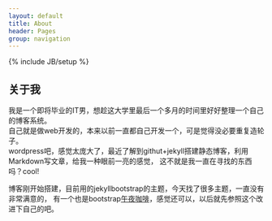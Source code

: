 ```yaml
---
layout: default
title: About 
header: Pages
group: navigation
---
```

{% include JB/setup %}

## 关于我
我是一个即将毕业的IT男，想趁这大学里最后一个多月的时间里好好整理一个自己的博客系统。  
自己就是做web开发的，本来以前一直都自己开发一个，可是觉得没必要重复造轮子。  
wordpress吧，感觉太庞大了，最近了解到githut+jekyll搭建静态博客，利用Markdown写文章，给我一种眼前一亮的感觉，
这不就是我一直在寻找的东西吗？cool!

博客刚开始搭建，目前用的jekyllbootstrap的主题，今天找了很多主题，一直没有非常满意的，
有一个也是bootstrap[午夜咖啡][1]，感觉还可以，以后就先参照这个改进下自己的吧。

[1]: http://jolestar.com/
